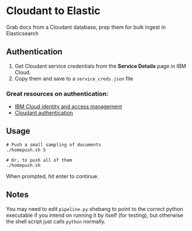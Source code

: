 # Cloudant to Elastic
Grab docs from a Cloudant database, prep them for bulk ingest in Elasticsearch

## Authentication
1. Get Cloudant service credentials from the **Service Details** page in IBM Cloud.
2. Copy them and save to a `service_creds.json` file

### Great resources on authentication: 
* [IBM Cloud identity and access management](https://cloud.ibm.com/docs/services/Cloudant/guides?topic=cloudant-ibm-cloud-identity-and-access-management-iam-)
* [Cloudant authentication](https://cloud.ibm.com/docs/services/Cloudant/api?topic=cloudant-authentication)

## Usage
```
# Push a small sampling of documents
./homepush.sh 5

# Or, to push all of them
./homepush.sh
```

When prompted, hit enter to continue.

## Notes
You may need to edit `pipeline.py` shebang to point to the correct python executable
if you intend on running it by itself (for testing), but otherwise the shell
script just calls `python` normally.

